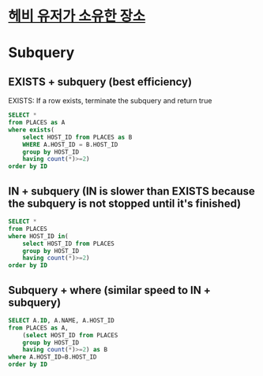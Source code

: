 # [헤비 유저가 소유한 장소](https://school.programmers.co.kr/learn/courses/30/lessons/77487)
# Subquery 
## EXISTS + subquery (best efficiency)
EXISTS: If a row exists, terminate the subquery and return true
~~~sql
SELECT *
from PLACES as A
where exists(
    select HOST_ID from PLACES as B
    WHERE A.HOST_ID = B.HOST_ID
    group by HOST_ID
    having count(*)>=2)
order by ID
~~~

## IN + subquery (IN is slower than EXISTS because the subquery is not stopped until it's finished)
~~~sql
SELECT *
from PLACES
where HOST_ID in(
    select HOST_ID from PLACES
    group by HOST_ID
    having count(*)>=2)
order by ID
~~~

## Subquery + where (similar speed to IN + subquery)
~~~sql
SELECT A.ID, A.NAME, A.HOST_ID
from PLACES as A,
    (select HOST_ID from PLACES
    group by HOST_ID
    having count(*)>=2) as B
where A.HOST_ID=B.HOST_ID
order by ID
~~~
